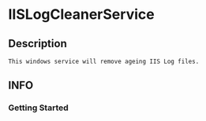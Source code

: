 # IISLogCleanerService
 
## Description
	This windows service will remove ageing IIS Log files. 

## INFO 

### Getting Started
